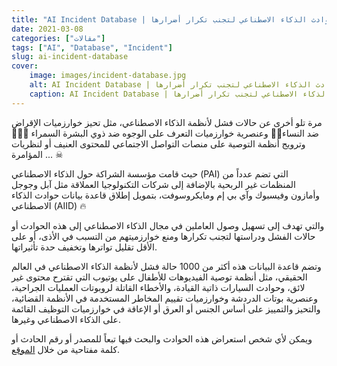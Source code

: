 ```yaml
---
title: "AI Incident Database | قاعدة بيانات حوادث الذكاء الاصطناعي لتجنب تكرار أضرارها 🚫"
date: 2021-03-08
categories: ["مقالات"]
tags: ["AI", "Database", "Incident"]
slug: ai-incident-database
cover:
    image: images/incident-database.jpg
    alt: AI Incident Database | قاعدة بيانات حوادث الذكاء الاصطناعي لتجنب تكرار أضرارها
    caption: AI Incident Database | قاعدة بيانات حوادث الذكاء الاصطناعي لتجنب تكرار أضرارها
---
```


مرة تلو أخرى عن حالات فشل لأنظمة الذكاء الاصطناعي، مثل تحيز خوارزميات الإقراض ضد النساء🙍‍♀️ وعنصرية خوارزميات التعرف على الوجوه ضد ذوي البشرة السمراء 🙍🏿‍♂️ وترويج أنظمة التوصية على منصات التواصل الاجتماعي للمحتوى العنيف أو لنظريات المؤامرة ... ☠

 حيث قامت مؤسسة الشراكة حول الذكاء الاصطناعي (PAI) التي تضم عدداً من المنظمات غير الربحية بالإضافة إلى شركات التكنولوجيا العملاقة مثل آبل وجوجل وأمازون وفيسبوك وآي بي إم ومايكروسوفت، بتمويل إطلاق قاعدة بيانات حوادث الذكاء الاصطناعي (AIID) 🔥

 والتي تهدف إلى تسهيل وصول العاملين في مجال الذكاء الاصطناعي إلى هذه الحوادث أو حالات الفشل ودراستها لتجنب تكرارها ومنع خوارزميتهم من التسبب في الأذى، أو على الأقل تقليل تواترها وتخفيف حدة تأثيراتها.

 وتضم قاعدة البيانات هذه أكثر من 1000 حالة فشل لأنظمة الذكاء الاصطناعي في العالم الحقيقي، مثل أنظمة توصية الفيديوهات للأطفال على يوتيوب التي تقترح محتوى غير لائق، وحوادث السيارات ذاتية القيادة، والأخطاء القاتلة لروبوتات العمليات الجراحية، وعنصرية بوتات الدردشة وخوارزميات تقييم المخاطر المستخدمة في الأنظمة القضائية، والتحيز والتمييز على أساس الجنس أو العرق أو الإعاقة في خوارزميات التوظيف القائمة على الذكاء الاصطناعي وغيرها.

 ويمكن لأي شخص استعراض هذه الحوادث والبحث فيها تبعاً للمصدر أو رقم الحادث أو كلمة مفتاحية من خلال [الموقع](https://incidentdatabase.ai/?fbclid=IwAR2313riZfUJDuNYl-s_wUn8AQaqVQsqrI7l-fjwiWhJGHpEjc9kzN7YZO4).



